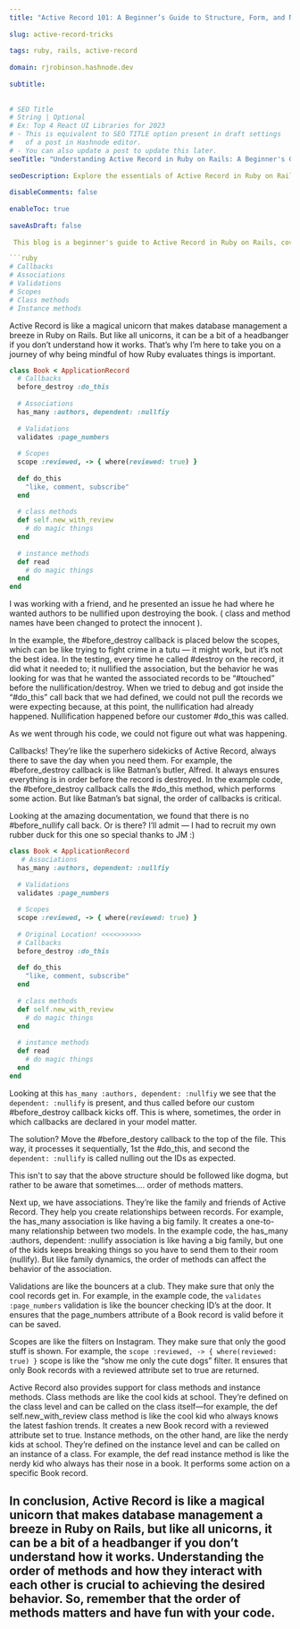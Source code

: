```yaml
---
title: "Active Record 101: A Beginner’s Guide to Structure, Form, and Nullify"
 
slug: active-record-tricks
 
tags: ruby, rails, active-record
 
domain: rjrobinson.hashnode.dev
 
subtitle: 
 
 
# SEO Title
# String | Optional
# Ex: Top 4 React UI Libraries for 2023
# - This is equivalent to SEO TITLE option present in draft settings
#   of a post in Hashnode editor.
# - You can also update a post to update this later.
seoTitle: "Understanding Active Record in Ruby on Rails: A Beginner's Guide to Callbacks, Associations, and Validations"
 
seoDescription: Explore the essentials of Active Record in Ruby on Rails with this beginner's guide. Dive into callbacks, associations, validations, scopes, and more. Learn how to manage database relationships with ease and understand the importance of method order to achieve the desired behavior.
 
disableComments: false
 
enableToc: true
 
saveAsDraft: false
 
 This blog is a beginner's guide to Active Record in Ruby on Rails, covering topics such as callbacks, associations, validations, scopes, class methods, and instance methods. It emphasizes the importance of understanding the order of methods and how they interact with each other for achieving the desired behavior.

```ruby
# Callbacks
# Associations
# Validations
# Scopes
# Class methods
# Instance methods
```

Active Record is like a magical unicorn that makes database management a breeze in Ruby on Rails. But like all unicorns, it can be a bit of a headbanger if you don’t understand how it works. That’s why I’m here to take you on a journey of why being mindful of how Ruby evaluates things is important.

```ruby
class Book < ApplicationRecord
  # Callbacks
  before_destroy :do_this  
   
  # Associations
  has_many :authors, dependent: :nullfiy
  
  # Validations
  validates :page_numbers
  
  # Scopes
  scope :reviewed, -> { where(reviewed: true) }
   
  def do_this
    "like, comment, subscribe" 
  end 
  
  # class methods
  def self.new_with_review
    # do magic things
  end
  
  # instance methods
  def read
    # do magic things
  end
end

```

I was working with a friend, and he presented an issue he had where he wanted authors to be nullified upon destroying the book. ( class and method names have been changed to protect the innocent ).

In the example, the #before_destroy callback is placed below the scopes, which can be like trying to fight crime in a tutu — it might work, but it’s not the best idea. In the testing, every time he called #destroy on the record, it did what it needed to; it nullified the association, but the behavior he was looking for was that he wanted the associated records to be “#touched” before the nullification/destroy. When we tried to debug and got inside the “#do_this” call back that we had defined, we could not pull the records we were expecting because, at this point, the nullification had already happened. Nullification happened before our customer #do_this was called.

As we went through his code, we could not figure out what was happening.

Callbacks! They’re like the superhero sidekicks of Active Record, always there to save the day when you need them. For example, the #before_destroy callback is like Batman’s butler, Alfred. It always ensures everything is in order before the record is destroyed. In the example code, the #before_destroy callback calls the #do_this method, which performs some action. But like Batman’s bat signal, the order of callbacks is critical.

Looking at the amazing documentation, we found that there is no #before_nullify call back. Or is there? I’ll admit — I had to recruit my own rubber duck for this one so special thanks to JM :)

```ruby
class Book < ApplicationRecord
   # Associations
  has_many :authors, dependent: :nullfiy
  
  # Validations
  validates :page_numbers
  
  # Scopes
  scope :reviewed, -> { where(reviewed: true) }
  
  # Original Location! <<<<>>>>>>
  # Callbacks
  before_destroy :do_this
  
  def do_this
    "like, comment, subscribe" 
  end 
  
  # class methods
  def self.new_with_review
    # do magic things
  end
  
  # instance methods
  def read
    # do magic things
  end
end
```

Looking at this `has_many :authors, dependent: :nullfiy` we see that the `dependent: :nullify` is present, and thus called before our custom #before_destroy callback kicks off. This is where, sometimes, the order in which callbacks are declared in your model matter.

The solution? Move the #before_destory callback to the top of the file. This way, it processes it sequentially, 1st the #do_this, and second the `dependent: :nullify` is called nulling out the IDs as expected.

This isn't to say that the above structure should be followed like dogma, but rather to be aware that sometimes…. order of methods matters.

Next up, we have associations. They’re like the family and friends of Active Record. They help you create relationships between records. For example, the has_many association is like having a big family. It creates a one-to-many relationship between two models. In the example code, the has_many :authors, dependent: :nullify association is like having a big family, but one of the kids keeps breaking things so you have to send them to their room (nullify). But like family dynamics, the order of methods can affect the behavior of the association.

Validations are like the bouncers at a club. They make sure that only the cool records get in. For example, in the example code, the `validates :page_numbers` validation is like the bouncer checking ID’s at the door. It ensures that the page_numbers attribute of a Book record is valid before it can be saved.

Scopes are like the filters on Instagram. They make sure that only the good stuff is shown. For example, the `scope :reviewed, -> { where(reviewed: true) }` scope is like the “show me only the cute dogs” filter. It ensures that only Book records with a reviewed attribute set to true are returned.

Active Record also provides support for class methods and instance methods. Class methods are like the cool kids at school. They’re defined on the class level and can be called on the class itself—for example, the def self.new_with_review class method is like the cool kid who always knows the latest fashion trends. It creates a new Book record with a reviewed attribute set to true. Instance methods, on the other hand, are like the nerdy kids at school. They’re defined on the instance level and can be called on an instance of a class. For example, the def read instance method is like the nerdy kid who always has their nose in a book. It performs some action on a specific Book record.

In conclusion, Active Record is like a magical unicorn that makes database management a breeze in Ruby on Rails, but like all unicorns, it can be a bit of a headbanger if you don’t understand how it works. Understanding the order of methods and how they interact with each other is crucial to achieving the desired behavior. So, remember that the order of methods matters and have fun with your code.
---
```

